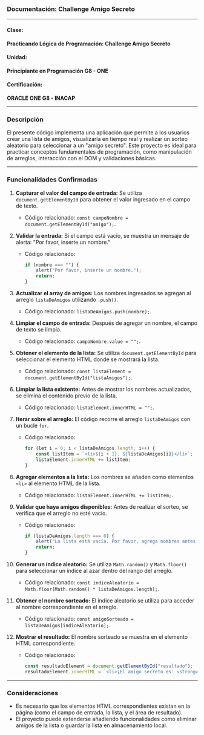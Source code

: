 ### Documentación: Challenge Amigo Secreto

---

#### **Clase:**  
**Practicando Lógica de Programación: Challenge Amigo Secreto**

#### **Unidad:**  
**Principiante en Programación G8 - ONE**

#### **Certificación:**  
**ORACLE ONE G8 - INACAP**

---

### Descripción

El presente código implementa una aplicación que permite a los usuarios crear una lista de amigos, visualizarla en tiempo real y realizar un sorteo aleatorio para seleccionar a un "amigo secreto". Este proyecto es ideal para practicar conceptos fundamentales de programación, como manipulación de arreglos, interacción con el DOM y validaciones básicas.

---

### Funcionalidades Confirmadas

1. **Capturar el valor del campo de entrada:** Se utiliza `document.getElementById` para obtener el valor ingresado en el campo de texto.  
   - Código relacionado: `const campoNombre = document.getElementById("amigo");`.

2. **Validar la entrada:** Si el campo está vacío, se muestra un mensaje de alerta: "Por favor, inserte un nombre."  
   - Código relacionado:  
     ```javascript
     if (nombre === "") {
         alert("Por favor, inserte un nombre.");
         return;
     }
     ```

3. **Actualizar el array de amigos:** Los nombres ingresados se agregan al arreglo `listaDeAmigos` utilizando `.push()`.  
   - Código relacionado: `listaDeAmigos.push(nombre);`.

4. **Limpiar el campo de entrada:** Después de agregar un nombre, el campo de texto se limpia.  
   - Código relacionado: `campoNombre.value = "";`.

5. **Obtener el elemento de la lista:** Se utiliza `document.getElementById` para seleccionar el elemento HTML donde se mostrará la lista.  
   - Código relacionado: `const listaElement = document.getElementById("listaAmigos");`.

6. **Limpiar la lista existente:** Antes de mostrar los nombres actualizados, se elimina el contenido previo de la lista.  
   - Código relacionado: `listaElement.innerHTML = "";`.

7. **Iterar sobre el arreglo:** El código recorre el arreglo `listaDeAmigos` con un bucle `for`.  
   - Código relacionado:  
     ```javascript
     for (let i = 0; i < listaDeAmigos.length; i++) {
         const listItem = `<li>${i + 1}. ${listaDeAmigos[i]}</li>`;
         listaElement.innerHTML += listItem;
     }
     ```

8. **Agregar elementos a la lista:** Los nombres se añaden como elementos `<li>` al elemento HTML de la lista.  
   - Código relacionado: `listaElement.innerHTML += listItem;`.

9. **Validar que haya amigos disponibles:** Antes de realizar el sorteo, se verifica que el arreglo no esté vacío.  
   - Código relacionado:  
     ```javascript
     if (listaDeAmigos.length === 0) {
         alert("La lista está vacía. Por favor, agrega nombres antes de realizar el sorteo.");
         return;
     }
     ```

10. **Generar un índice aleatorio:** Se utiliza `Math.random()` y `Math.floor()` para seleccionar un índice al azar dentro del rango del arreglo.  
    - Código relacionado: `const indiceAleatorio = Math.floor(Math.random() * listaDeAmigos.length);`.

11. **Obtener el nombre sorteado:** El índice aleatorio se utiliza para acceder al nombre correspondiente en el arreglo.  
    - Código relacionado: `const amigoSorteado = listaDeAmigos[indiceAleatorio];`.

12. **Mostrar el resultado:** El nombre sorteado se muestra en el elemento HTML correspondiente.  
    - Código relacionado:  
      ```javascript
      const resultadoElement = document.getElementById("resultado");
      resultadoElement.innerHTML = `<li>¡El amigo secreto es: <strong>${amigoSorteado}</strong>!</li>`;
      ```

---

### Consideraciones

- Es necesario que los elementos HTML correspondientes existan en la página (como el campo de entrada, la lista, y el área de resultado).  
- El proyecto puede extenderse añadiendo funcionalidades como eliminar amigos de la lista o guardar la lista en almacenamiento local.  

